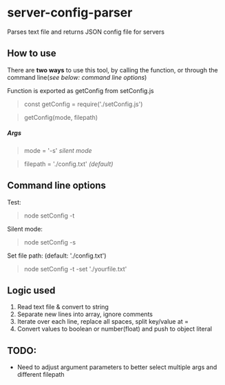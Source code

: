 # server-config-parser
Parses text file and returns JSON config file for servers

## How to use
There are **two ways** to use this tool, by calling the function, or through the command line(*see below: command line options*)

Function is exported as getConfig from setConfig.js
> const getConfig = require('./setConfig.js')

> getConfig(mode, filepath)
##### Args
> mode = '-s' *silent mode*

> filepath = './config.txt' *(default)*

## Command line options
Test:
> node setConfig -t

Silent mode:
> node setConfig -s

Set file path: (default: './config.txt')
> node setConfig -t -set './yourfile.txt'

## Logic used
1. Read text file & convert to string
2. Separate new lines into array, ignore comments
3. Iterate over each line, replace all spaces, split key/value at =
4. Convert values to boolean or number(float) and push to object literal

## TODO:
- Need to adjust argument parameters to better select multiple args and different filepath

